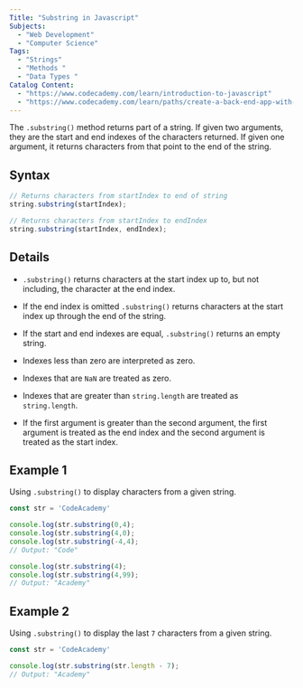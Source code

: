 ```yaml
---
Title: "Substring in Javascript" 
Subjects: 
  - "Web Development"
  - "Computer Science"
Tags: 
  - "Strings"
  - "Methods "
  - "Data Types "
Catalog Content: 
  - "https://www.codecademy.com/learn/introduction-to-javascript"
  - "https://www.codecademy.com/learn/paths/create-a-back-end-app-with-javascript"
---
```


The `.substring()` method returns part of a string. If given two arguments, they are the start and end indexes of the characters returned. If given one argument, it returns characters from that point to the end of the string.

## Syntax

```javascript
// Returns characters from startIndex to end of string
string.substring(startIndex); 

// Returns characters from startIndex to endIndex
string.substring(startIndex, endIndex);
```

## Details

- `.substring()` returns characters at the start index up to, but not including, the character at the end index.

- If the end index is omitted `.substring()` returns characters at the start index up through the end of the string.

- If the start and end indexes are equal, `.substring()` returns an empty string.

- Indexes less than zero are interpreted as zero.

- Indexes that are `NaN` are treated as zero.

- Indexes that are greater than `string.length` are treated as `string.length`.

- If the first argument is greater than the second argument, the first argument is treated as the end index and the second argument is treated as the start index.

## Example 1

Using `.substring()` to display characters from a given string.

```javascript
const str = 'CodeAcademy'

console.log(str.substring(0,4);
console.log(str.substring(4,0);
console.log(str.substring(-4,4);
// Output: "Code"

console.log(str.substring(4);
console.log(str.substring(4,99);
// Output: "Academy"
```

## Example 2

Using `.substring()` to display the last `7` characters from a given string.

```javascript
const str = 'CodeAcademy'

console.log(str.substring(str.length - 7);
// Output: "Academy"
```
